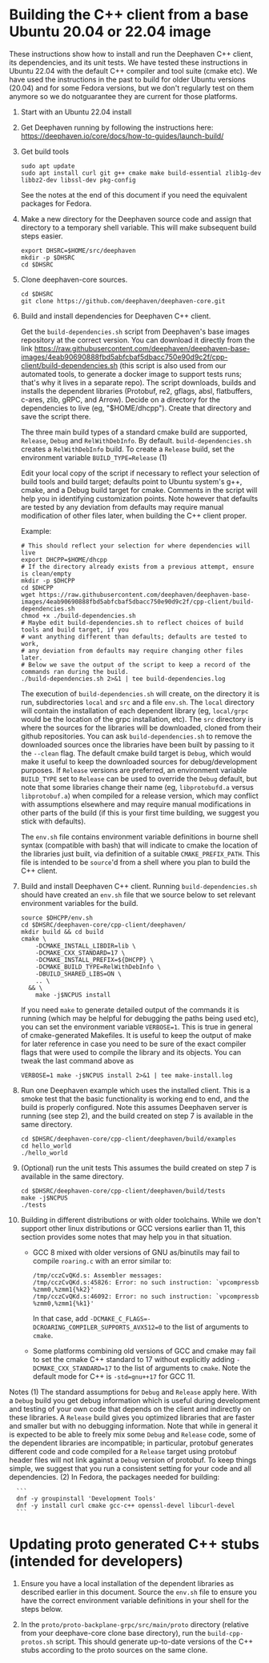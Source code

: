 # Building the C++ client from a base Ubuntu 20.04 or 22.04 image

These instructions show how to install and run the Deephaven C++ client, its dependencies,
and its unit tests. We have tested these instructions in Ubuntu 22.04 with the default
C++ compiler and tool suite (cmake etc).  We have used the instructions in the past to build
for older Ubuntu versions (20.04) and for some Fedora versions, but we don't regularly test
on them anymore so we do notguarantee they are current for those platforms.

1. Start with an Ubuntu 22.04 install

2. Get Deephaven running by following the instructions here: https://deephaven.io/core/docs/how-to-guides/launch-build/

3. Get build tools
   ```
   sudo apt update
   sudo apt install curl git g++ cmake make build-essential zlib1g-dev libbz2-dev libssl-dev pkg-config
   ```

   See the notes at the end of this document if you need the equivalent packages for Fedora.

4. Make a new directory for the Deephaven source code and assign that directory
   to a temporary shell variable. This will make subsequent build steps easier.
   ```
   export DHSRC=$HOME/src/deephaven
   mkdir -p $DHSRC
   cd $DHSRC
   ```

5. Clone deephaven-core sources.
   ```
   cd $DHSRC
   git clone https://github.com/deephaven/deephaven-core.git
   ```

6. Build and install dependencies for Deephaven C++ client.

   Get the `build-dependencies.sh` script from Deephaven's base images repository
   at the correct version.
   You can download it directly from the link
   https://raw.githubusercontent.com/deephaven/deephaven-base-images/4eab90690888fbd5abfcbaf5dbacc750e90d9c2f/cpp-client/build-dependencies.sh
   (this script is also used from our automated tools, to generate a docker image to
   support tests runs; that's why it lives in a separate repo).
   The script downloads, builds and installs the dependent libraries
   (Protobuf, re2, gflags, absl, flatbuffers, c-ares, zlib, gRPC, and Arrow).
   Decide on a directory for the dependencies to live (eg, "$HOME/dhcpp").
   Create that directory and save the script there.

   The three main build types of a standard cmake build are supported,
   `Release`, `Debug` and `RelWithDebInfo`.  By default. `build-dependencies.sh`
   creates a `RelWithDebInfo` build.  To create a `Release` build, set the
   environment variable `BUILD_TYPE=Release` (1)

   Edit your local copy of the script if necessary to reflect your selection
   of build tools and build target;
   defaults point to Ubuntu system's g++, cmake, and a Debug build target for cmake.
   Comments in the script will help you in identifying customization points.
   Note however that defaults are tested by any deviation from defaults may require
   manual modification of other files later, when building the C++ client proper.

   Example:
   ```
   # This should reflect your selection for where dependencies will live
   export DHCPP=$HOME/dhcpp
   # If the directory already exists from a previous attempt, ensure is clean/empty
   mkdir -p $DHCPP
   cd $DHCPP
   wget https://raw.githubusercontent.com/deephaven/deephaven-base-images/4eab90690888fbd5abfcbaf5dbacc750e90d9c2f/cpp-client/build-dependencies.sh
   chmod +x ./build-dependencies.sh
   # Maybe edit build-dependencies.sh to reflect choices of build tools and build target, if you
   # want anything different than defaults; defaults are tested to work,
   # any deviation from defaults may require changing other files later.
   # Below we save the output of the script to keep a record of the commands ran during the build.
   ./build-dependencies.sh 2>&1 | tee build-dependencies.log
   ```

   The execution of `build-dependencies.sh` will create, on the
   directory it is run, subdirectories `local` and `src` and a file
   `env.sh`.  The `local` directory will contain the installation of
   each dependent library (eg, `local/grpc` would be the location of
   the grpc installation, etc).  The `src` directory is where the
   sources for the libraries will be downloaded, cloned from their
   github repositories.  You can ask `build-dependencies.sh` to remove
   the downloaded sources once the libraries have been built by
   passing to it the `--clean` flag.  The default cmake build target is `Debug`,
   which would make it useful to keep the downloaded sources for
   debug/development purposes.  If `Release` versions are preferred,
   an environment variable `BUILD_TYPE` set to `Release` can be used
   to override the `Debug` default, but note that some libraries change their
   name (eg, `libprotobufd.a` versus `libprotobuf.a`) when compiled for
   a release version, which may conflict with assumptions elsewhere
   and may require manual modifications in other parts of the build
   (if this is your first time building, we suggest you stick with defaults).

   The `env.sh` file contains environment variable definitions in bourne
   shell syntax (compatible with bash) that will indicate to cmake
   the location of the libraries just built, via definition of a suitable
   `CMAKE_PREFIX_PATH`.  This file is intended to be `source`'d
   from a shell where you plan to build the C++ client.

7. Build and install Deephaven C++ client.  Running `build-dependencies.sh` should have
   created an `env.sh` file that we source below to set relevant environment variables for
   the build.

   ```
   source $DHCPP/env.sh
   cd $DHSRC/deephaven-core/cpp-client/deephaven/
   mkdir build && cd build
   cmake \
       -DCMAKE_INSTALL_LIBDIR=lib \
       -DCMAKE_CXX_STANDARD=17 \
       -DCMAKE_INSTALL_PREFIX=${DHCPP} \
       -DCMAKE_BUILD_TYPE=RelWithDebInfo \
       -DBUILD_SHARED_LIBS=ON \
       .. \
     && \
       make -j$NCPUS install
   ```

   If you need `make` to generate detailed output of the commands it is running
   (which may be helpful for debugging the paths being used etc),
   you can set the environment variable `VERBOSE=1`.
   This is true in general of cmake-generated Makefiles.
   It is useful to keep the output of make for later reference
   in case you need to be sure of the exact compiler flags
   that were used to compile the library and its objects.
   You can tweak the last command above as

   ```
   VERBOSE=1 make -j$NCPUS install 2>&1 | tee make-install.log
   ```

8. Run one Deephaven example which uses the installed client.
   This is a smoke test that the basic functionality
   is working end to end, and the build is properly configured.
   Note this assumes Deephaven server is running (see step 2),
   and the build created on step 7 is available in the same directory.

   ```
   cd $DHSRC/deephaven-core/cpp-client/deephaven/build/examples
   cd hello_world
   ./hello_world
   ```

9. (Optional) run the unit tests
   This assumes the build created on step 7 is available in the same directory.

    ```
    cd $DHSRC/deephaven-core/cpp-client/deephaven/build/tests
    make -j$NCPUS
    ./tests
    ```

10. Building in different distributions or with older toolchains.
    While we don't support other linux distributions or GCC versions earlier
    than 11, this section provides some notes that may help you
    in that situation.

    * GCC 8 mixed with older versions of GNU as/binutils may fail to compile
      `roaring.c` with an error similar to:
      ```
      /tmp/cczCvQKd.s: Assembler messages:
      /tmp/cczCvQKd.s:45826: Error: no such instruction: `vpcompressb %zmm0,%zmm1{%k2}'
      /tmp/cczCvQKd.s:46092: Error: no such instruction: `vpcompressb %zmm0,%zmm1{%k1}'
      ```
      In that case, add `-DCMAKE_C_FLAGS=-DCROARING_COMPILER_SUPPORTS_AVX512=0`
      to the list of arguments to `cmake`.

    * Some platforms combining old versions of GCC and cmake may fail
      to set the cmake C++ standard to 17 without explicitly adding
      `-DCMAKE_CXX_STANDARD=17` to the list of arguments to `cmake`.
      Note the default mode for C++ is `-std=gnu++17` for GCC 11.

Notes
  (1) The standard assumptions for `Debug` and `Release` apply here.
      With a `Debug` build you get debug information which is useful during
      development and testing of your own code that depends on the client
      and indirectly on these libraries.  A `Release` build gives you
      optimized libraries that are faster and smaller but with no
      debugging information.  Note that while in general it is expected
      to be able to freely mix some `Debug` and `Release` code,
      some of the dependent libraries are incompatible; in particular,
      protobuf generates different code and code compiled for a `Release`
      target using protobuf header files will not link against a `Debug`
      version of protobuf.  To keep things simple, we suggest that you run
      a consistent setting for your code and all dependencies.
  (2) In Fedora, the packages needed for building:

      ```
      dnf -y groupinstall 'Development Tools'
      dnf -y install curl cmake gcc-c++ openssl-devel libcurl-devel
      ```

# Updating proto generated C++ stubs (intended for developers)
   1. Ensure you have a local installation of the dependent libraries
      as described earlier in this document.  Source the `env.sh`
      file to ensure you have the correct environment variable definitions
      in your shell for the steps below.

   2. In the `proto/proto-backplane-grpc/src/main/proto` directory
      (relative from your deephave-core clone base directory),
      run the `build-cpp-protos.sh` script.
      This should generate up-to-date versions of the C++ stubs
      according to the proto sources on the same clone.
